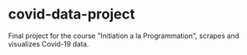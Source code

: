 # covid-data-project
Final project for the course "Initiation a la Programmation", scrapes and visualizes Covid-19 data.
